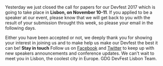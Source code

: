 Yesterday we just closed the call for papers for our Devfest 2017 which is going to take place in **Lisbon, on November 10-11**. If you applied to be a speaker at our event, please know that we will get back to you with the result of your submission throught this week, so please your email in the following days.

Either you have been accepted or not, we deeply thank you for showing your interest in joining us and to make help us make our Devfest the best it can be! 
**Stay in touch**
Follow us on [Facebook](https://www.facebook.com/GDGLisbon/) and [Twitter](https://twitter.com/gdglisbon) to keep up with new speakers announcements and conference updates.
We can't wait to meet you in Lisbon, the coolest city in Europe. GDG DevFest Lisbon Team.
